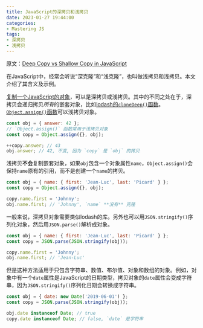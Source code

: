 ```yaml
---
title: JavaScript的深拷贝和浅拷贝
date: 2023-01-27 19:44:00
categories:
- Mastering JS
tags:
- 深拷贝
- 浅拷贝
---
```


原文：[Deep Copy vs Shallow Copy in JavaScript](https://masteringjs.io/tutorials/fundamentals/shallow-copy)

在JavaScript中，经常会听说“深克隆”和“浅克隆”，也叫做浅拷贝和浅拷贝。本文介绍了其含义及示例。

<!-- more -->

[复制一个JavaScript的对象](https://scotch.io/bar-talk/copying-objects-in-javascript)，可以是深拷贝或浅拷贝。其中的不同之处在于，深拷贝会递归拷贝*所有*的嵌套对象，比如[lodash的`cloneDeep()`函数](https://lodash.com/docs/4.17.15#cloneDeep)。[`Object.assign()`函数](https://masteringjs.io/tutorials/fundamentals/assign)可以浅拷贝对象。

```javascript
const obj = { answer: 42 };
// `Object.assign()` 函数常用于浅拷贝对象
const copy = Object.assign({}, obj);

++copy.answer; // 43
obj.answer; // 42, 不变, 因为 `copy` 是 `obj` 的拷贝
```

浅拷贝**不会**复制嵌套对象，如果`obj`包含一个对象属性`name`，`Object.assign()`会保持`name`原有的引用，而不是创建一个`name`的拷贝。

```javascript
const obj = { name: { first: 'Jean-Luc', last: 'Picard' } };
const copy = Object.assign({}, obj);

copy.name.first = 'Johnny';
obj.name.first; // 'Johnny', `name` **没有** 克隆
```

一般来说，深拷贝对象需要类似lodash的库。另外也可以用`JSON.stringify()`序列化对象，然后用`JSON.parse()`解析成对象。

```javascript
const obj = { name: { first: 'Jean-Luc', last: 'Picard' } };
const copy = JSON.parse(JSON.stringify(obj));

copy.name.first = 'Johnny';
obj.name.first; // 'Jean-Luc'
```

但是这种方法适用于只包含字符串、数值、布尔值、对象和数组的对象。例如，对象中有一个`date`属性是JavaScript的日期类型，拷贝对象的`date`属性会变成字符串，因为`JSON.stringify()`序列化日期会转换成字符串。

```javascript
const obj = { date: new Date('2019-06-01') };
const copy = JSON.parse(JSON.stringify(obj));

obj.date instanceof Date; // true
copy.date instanceof Date; // false, `date` 是字符串
```